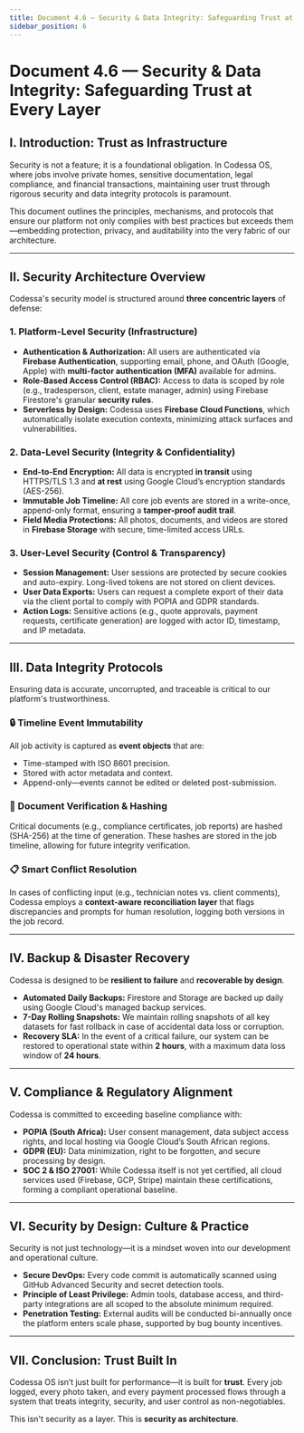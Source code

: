 ```yaml
---
title: Document 4.6 — Security & Data Integrity: Safeguarding Trust at Every Layer
sidebar_position: 6
---
```


# Document 4.6 — Security & Data Integrity: Safeguarding Trust at Every Layer

## I. Introduction: Trust as Infrastructure

Security is not a feature; it is a foundational obligation. In Codessa OS, where jobs involve private homes, sensitive documentation, legal compliance, and financial transactions, maintaining user trust through rigorous security and data integrity protocols is paramount.

This document outlines the principles, mechanisms, and protocols that ensure our platform not only complies with best practices but exceeds them—embedding protection, privacy, and auditability into the very fabric of our architecture.

---

## II. Security Architecture Overview

Codessa's security model is structured around **three concentric layers** of defense:

### 1. **Platform-Level Security (Infrastructure)**
- **Authentication & Authorization:** All users are authenticated via **Firebase Authentication**, supporting email, phone, and OAuth (Google, Apple) with **multi-factor authentication (MFA)** available for admins.
- **Role-Based Access Control (RBAC):** Access to data is scoped by role (e.g., tradesperson, client, estate manager, admin) using Firebase Firestore's granular **security rules**.
- **Serverless by Design:** Codessa uses **Firebase Cloud Functions**, which automatically isolate execution contexts, minimizing attack surfaces and vulnerabilities.

### 2. **Data-Level Security (Integrity & Confidentiality)**
- **End-to-End Encryption:** All data is encrypted **in transit** using HTTPS/TLS 1.3 and **at rest** using Google Cloud’s encryption standards (AES-256).
- **Immutable Job Timeline:** All core job events are stored in a write-once, append-only format, ensuring a **tamper-proof audit trail**.
- **Field Media Protections:** All photos, documents, and videos are stored in **Firebase Storage** with secure, time-limited access URLs.

### 3. **User-Level Security (Control & Transparency)**
- **Session Management:** User sessions are protected by secure cookies and auto-expiry. Long-lived tokens are not stored on client devices.
- **User Data Exports:** Users can request a complete export of their data via the client portal to comply with POPIA and GDPR standards.
- **Action Logs:** Sensitive actions (e.g., quote approvals, payment requests, certificate generation) are logged with actor ID, timestamp, and IP metadata.

---

## III. Data Integrity Protocols

Ensuring data is accurate, uncorrupted, and traceable is critical to our platform's trustworthiness.

### 🔒 Timeline Event Immutability
All job activity is captured as **event objects** that are:
- Time-stamped with ISO 8601 precision.
- Stored with actor metadata and context.
- Append-only—events cannot be edited or deleted post-submission.

### 📄 Document Verification & Hashing
Critical documents (e.g., compliance certificates, job reports) are hashed (SHA-256) at the time of generation. These hashes are stored in the job timeline, allowing for future integrity verification.

### 📋 Smart Conflict Resolution
In cases of conflicting input (e.g., technician notes vs. client comments), Codessa employs a **context-aware reconciliation layer** that flags discrepancies and prompts for human resolution, logging both versions in the job record.

---

## IV. Backup & Disaster Recovery

Codessa is designed to be **resilient to failure** and **recoverable by design**.

- **Automated Daily Backups:** Firestore and Storage are backed up daily using Google Cloud's managed backup services.
- **7-Day Rolling Snapshots:** We maintain rolling snapshots of all key datasets for fast rollback in case of accidental data loss or corruption.
- **Recovery SLA:** In the event of a critical failure, our system can be restored to operational state within **2 hours**, with a maximum data loss window of **24 hours**.

---

## V. Compliance & Regulatory Alignment

Codessa is committed to exceeding baseline compliance with:

- **POPIA (South Africa):** User consent management, data subject access rights, and local hosting via Google Cloud’s South African regions.
- **GDPR (EU):** Data minimization, right to be forgotten, and secure processing by design.
- **SOC 2 & ISO 27001:** While Codessa itself is not yet certified, all cloud services used (Firebase, GCP, Stripe) maintain these certifications, forming a compliant operational baseline.

---

## VI. Security by Design: Culture & Practice

Security is not just technology—it is a mindset woven into our development and operational culture.

- **Secure DevOps:** Every code commit is automatically scanned using GitHub Advanced Security and secret detection tools.
- **Principle of Least Privilege:** Admin tools, database access, and third-party integrations are all scoped to the absolute minimum required.
- **Penetration Testing:** External audits will be conducted bi-annually once the platform enters scale phase, supported by bug bounty incentives.

---

## VII. Conclusion: Trust Built In

Codessa OS isn’t just built for performance—it is built for **trust**. Every job logged, every photo taken, and every payment processed flows through a system that treats integrity, security, and user control as non-negotiables.

This isn't security as a layer. This is **security as architecture**.
